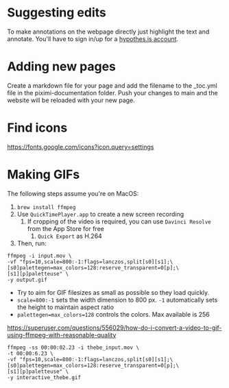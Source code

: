 # Suggesting edits
To make annotations on the webpage directly just highlight the text and annotate. You'll have to sign in/up for a [hypothes.is account](https://hypothes.is/login).

# Adding new pages
Create a markdown file for your page and add the filename to the _toc.yml file in the piximi-documentation folder. Push your changes to main and the website will be reloaded with your new page.

# Find icons 
https://fonts.google.com/icons?icon.query=settings

# Making GIFs

The following steps assume you're on MacOS:

1. `brew install ffmpeg`
2. Use `QuickTimePlayer.app` to create a new screen recording
   1. If cropping of the video is required, you can use `Davinci Resolve` from the App Store for free
      1. `Quick Export` as H.264
3. Then, run:
```
ffmpeg -i input.mov \
-vf "fps=10,scale=800:-1:flags=lanczos,split[s0][s1];\
[s0]palettegen=max_colors=128:reserve_transparent=0[p];\
[s1][p]paletteuse" \
-y output.gif
```
- Try to aim for GIF filesizes as small as possible so they load quickly. 
- `scale=800:-1` sets the width dimension to 800 px. `-1` automatically sets the height to maintain aspect ratio
- `palettegen=max_colors=128` controls the colors. Max available is 256


https://superuser.com/questions/556029/how-do-i-convert-a-video-to-gif-using-ffmpeg-with-reasonable-quality

```
ffmpeg -ss 00:00:02.23 -i thebe_input.mov \
-t 00:00:6.23 \
-vf "fps=10,scale=800:-1:flags=lanczos,split[s0][s1];\
[s0]palettegen=max_colors=128:reserve_transparent=0[p];\
[s1][p]paletteuse" \
-y interactive_thebe.gif
```
